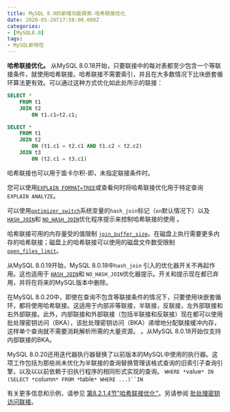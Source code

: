 ```yaml
---
title: MySQL 8.0的新增功能探索-哈希联接优化
date: 2020-05-26T17:58:00.000Z
categories:
- [MySQL8.0]
tags:
- MySQL新特性
---
```


**哈希联接优化。** 从MySQL 8.0.18开始，只要联接中的每对表都至少包含一个等联接条件，就使用哈希联接。哈希联接不需要索引，并且在大多数情况下比块嵌套循环算法更有效。可以通过这种方式优化如此处所示的联接：

```sql
SELECT *
    FROM t1
    JOIN t2
        ON t1.c1=t2.c1;

SELECT *
    FROM t1
    JOIN t2
        ON (t1.c1 = t2.c1 AND t1.c2 < t2.c2)
    JOIN t3
        ON (t2.c1 = t3.c1)
```

哈希联接也可以用于笛卡尔积-即，未指定联接条件时。

您可以使用[`EXPLAIN FORMAT=TREE`](https://dev.mysql.com/doc/refman/8.0/en/explain.html)或查看何时将哈希联接优化用于特定查询 `EXPLAIN ANALYZE`。

可以使用[`optimizer_switch`](https://dev.mysql.com/doc/refman/8.0/en/server-system-variables.html#sysvar_optimizer_switch)系统变量的`hash_join`标记（`on`默认情况下）以及 [`HASH_JOIN`](https://dev.mysql.com/doc/refman/8.0/en/optimizer-hints.html#optimizer-hints-table-level)和 [`NO_HASH_JOIN`](https://dev.mysql.com/doc/refman/8.0/en/optimizer-hints.html#optimizer-hints-table-level)优化程序提示来控制哈希联接的使用 。

哈希联接可用的内存量受的值限制 [`join_buffer_size`](https://dev.mysql.com/doc/refman/8.0/en/server-system-variables.html#sysvar_join_buffer_size)。在磁盘上执行需要更多内存的哈希联接；磁盘上的哈希联接可以使用的磁盘文件数受限制 [`open_files_limit`](https://dev.mysql.com/doc/refman/8.0/en/server-system-variables.html#sysvar_open_files_limit)。

从MySQL 8.0.19开始，MySQL 8.0.18中`hash_join` 引入的优化器开关不再起作用。这也适用于 [`HASH_JOIN`](https://dev.mysql.com/doc/refman/8.0/en/optimizer-hints.html#optimizer-hints-table-level)和 `NO_HASH_JOIN`优化器提示。开关和提示现在都已弃用，并将在将来的MySQL版本中删除。

在MySQL 8.0.20中，即使在查询不包含等联接条件的情况下，只要使用块嵌套循环，都将使用哈希联接。这适用于内部非等联接，半联接，反联接，左外部联接和右外部联接。此外，内部联接和外部联接（包括半联接和反联接）现在都可以使用批处理密钥访问（BKA），该批处理密钥访问（BKA）递增地分配联接缓冲内存，这样单个查询就不需要消耗解析所需的大量资源。 。从MySQL 8.0.18开始仅支持内部联接的BKA。

MySQL 8.0.20还用迭代器执行器替换了以前版本的MySQL中使用的执行器。这项工作包括为那些尚未优化为半联接的查询替换管理该格式查询的旧索引子查询引擎，以及以以前依赖于旧执行程序的相同形式实现的查询。 `WHERE *`value`* IN (SELECT *`column`* FROM *`table`* WHERE ...)``IN`

有关更多信息和示例，请参见 [第8.2.1.4节"哈希联接优化"](https://dev.mysql.com/doc/refman/8.0/en/hash-joins.html)。另请参阅 [批处理密钥访问联接](https://dev.mysql.com/doc/refman/8.0/en/bnl-bka-optimization.html#bka-optimization)。
